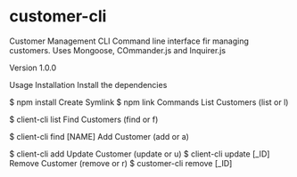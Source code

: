 # customer-cli

Customer Management CLI
Command line interface fir managing customers. Uses Mongoose, COmmander.js and Inquirer.js

Version
1.0.0

Usage
Installation
Install the dependencies

$ npm install
Create Symlink
$ npm link
Commands
List Customers (list or l)

$ client-cli list
Find Customers (find or f)

$ client-cli find [NAME]
Add Customer (add or a)

$ client-cli add
Update Customer (update or u)
$ client-cli update [_ID]
Remove Customer (remove or r)
$ customer-cli remove [_ID]